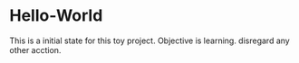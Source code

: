 # Hello-World

This is a initial state for this toy project. Objective is learning. disregard any other acction.
